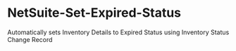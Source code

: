 # NetSuite-Set-Expired-Status
Automatically sets Inventory Details to Expired Status using Inventory Status Change Record
